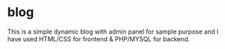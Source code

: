 # blog
 This is a simple dynamic blog with admin panel for sample purpose and I have used HTML/CSS for frontend &amp; PHP/MYSQL for backend.
